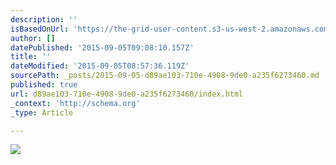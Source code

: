 ```yaml
---
description: ''
isBasedOnUrl: 'https://the-grid-user-content.s3-us-west-2.amazonaws.com/0a7d66df-a901-47f5-b66f-7d07c501d2fd.jpg'
author: []
datePublished: '2015-09-05T09:08:10.157Z'
title: ''
dateModified: '2015-09-05T08:57:36.119Z'
sourcePath: _posts/2015-09-05-d89ae103-710e-4908-9de0-a235f6273460.md
published: true
url: d89ae103-710e-4908-9de0-a235f6273460/index.html
_context: 'http://schema.org'
_type: Article

---
```

![](https://the-grid-user-content.s3-us-west-2.amazonaws.com/0a7d66df-a901-47f5-b66f-7d07c501d2fd.jpg)